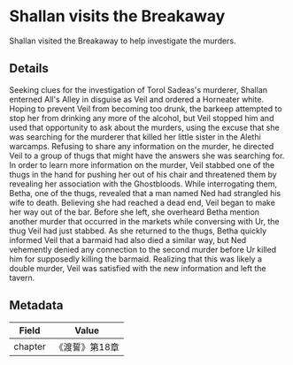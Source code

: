 # Shallan visits the Breakaway
Shallan visited the Breakaway to help investigate the murders.

## Details
Seeking clues for the investigation of Torol Sadeas's murderer, Shallan enterned All's Alley in disguise as Veil and ordered a Horneater white. Hoping to prevent Veil from becoming too drunk, the barkeep attempted to stop her from drinking any more of the alcohol, but Veil stopped him and used that opportunity to ask about the murders, using the excuse that she was searching for the murderer that killed her little sister in the Alethi warcamps. Refusing to share any information on the murder, he directed Veil to a group of thugs that might have the answers she was searching for. In order to learn more information on the murder, Veil stabbed one of the thugs in the hand for pushing her out of his chair and threatened them by revealing her association with the Ghostbloods. While interrogating them, Betha, one of the thugs, revealed that a man named Ned had strangled his wife to death. Believing she had reached a dead end, Veil began to make her way out of the bar. Before she left, she overheard Betha mention another murder that occurred in the markets while conversing with Ur, the thug Veil had just stabbed. As she returned to the thugs, Betha quickly informed Veil that a barmaid had also died a similar way, but Ned vehemently denied any connection to the second murder before Ur killed him for supposedly killing the barmaid. Realizing that this was likely a double murder, Veil was satisfied with the new information and left the tavern.

## Metadata
| Field | Value |
| ----- | ----- |
| chapter | 《渡誓》第18章 |
